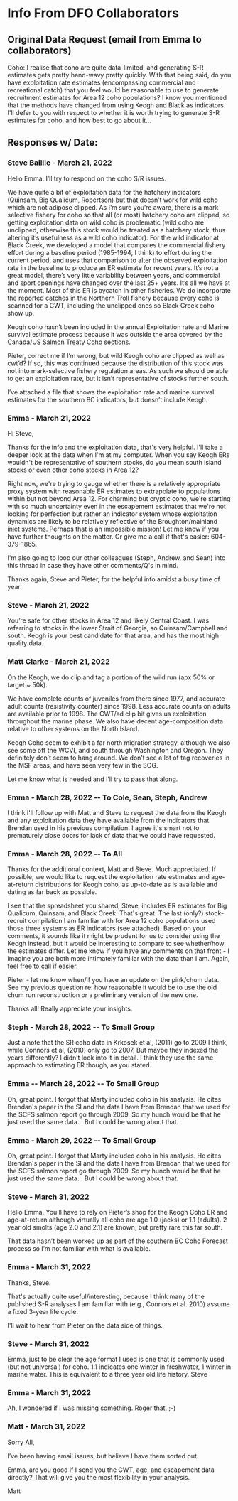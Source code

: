 # Info From DFO Collaborators

## Original Data Request (email from Emma to collaborators)

Coho: I realise that coho are quite data-limited, and generating S-R estimates gets pretty hand-wavy pretty quickly. With that being said, do you have exploitation rate estimates (encompassing commercial and recreational catch) that you feel would be reasonable to use to generate recruitment estimates for Area 12 coho populations? I know you mentioned that the methods have changed from using Keogh and Black as indicators. I'll defer to you with respect to whether it is worth trying to generate S-R estimates for coho, and how best to go about it...

## Responses w/ Date:

### Steve Baillie - March 21, 2022

Hello Emma.  I’ll try to respond on the coho S/R issues.

 

We have quite a bit of exploitation data for the hatchery indicators (Quinsam, Big Qualicum, Robertson) but that doesn’t work for wild coho which are not adipose clipped.  As I’m sure you’re aware, there is a mark selective fishery for coho so that all (or most) hatchery coho are clipped, so getting exploitation data on wild coho is problematic (wild coho are unclipped, otherwise this stock would be treated as a hatchery stock, thus altering it’s usefulness as a wild coho indicator).  For the wild indicator at Black Creek, we developed a model that compares the commercial fishery effort during a baseline period (1985-1994, I think) to effort during the current period, and uses that comparison to alter the observed exploitation rate in the baseline to produce an ER estimate for recent years.  It’s not a great model, there’s very little variability between years, and commercial and sport openings have changed over the last 25+ years.  It’s all we have at the moment.  Most of this ER is bycatch in other fisheries.  We do incorporate the reported catches in the Northern Troll fishery because every coho is scanned for a CWT, including the unclipped ones so Black Creek coho show up.

 

Keogh coho hasn’t been included in the annual Exploitation rate and Marine survival estimate process because it was outside the area covered by the Canada/US Salmon Treaty Coho sections.

 

Pieter, correct me if I’m wrong, but wild Keogh coho are clipped as well as cwt’d?  If so, this was continued because the distribution of this stock was not into mark-selective fishery regulation areas.  As such we should be able to get an exploitation rate, but it isn’t representative of stocks further south.

 

I’ve attached a file that shows the exploitation rate and marine survival estimates for the southern BC indicators, but doesn’t include Keogh.  

### Emma - March 21, 2022

Hi Steve, 

Thanks for the info and the exploitation data, that's very helpful. I'll take a deeper look at the data when I'm at my computer. When you say Keogh ERs wouldn't be representative of southern stocks, do you mean south island stocks or even other coho stocks in Area 12? 

Right now, we're trying to gauge whether there is a relatively appropriate proxy system with reasonable ER estimates to extrapolate to populations within but not beyond Area 12. For charming but cryptic coho, we're starting with so much uncertainty even in the escapement estimates that we're not looking for perfection but rather an indicator system whose exploitation dynamics are likely to be relatively reflective of the Broughton/mainland inlet systems. Perhaps that is an impossible mission! Let me know if you have further thoughts on the matter. Or give me a call if that's easier: 604-379-1865.

I'm also going to loop our other colleagues (Steph, Andrew, and Sean) into this thread in case they have other comments/Q's in mind. 

Thanks again, Steve and Pieter, for the helpful info amidst a busy time of year.

### Steve - March 21, 2022

You’re safe for other stocks in Area 12 and likely Central Coast.  I was referring to stocks in the lower Strait of Georgia, so Quinsam/Campbell and south.  Keogh is your best candidate for that area, and has the most high quality data.

### Matt Clarke - March 21, 2022

On the Keogh, we do clip and tag a portion of the wild run (apx 50% or target ~ 50k). 

 

We have complete counts of juveniles from there since 1977, and accurate adult counts (resistivity counter) since 1998.  Less accurate counts on adults are available prior to 1998.    The CWT/ad clip bit gives us exploitation throughout the marine phase.  We also have decent age-composition data relative to other systems on the North Island.    

 

Keogh Coho seem to exhibit a far north migration strategy, although we also see some off the WCVI, and south through Washington and Oregon.  They definitely don’t seem to hang around.  We don’t see a lot of tag recoveries in the MSF areas, and have seen very few in the SOG.

 

Let me know what is needed and I’ll try to pass that along.    

### Emma - March 28, 2022 -- To Cole, Sean, Steph, Andrew

I think I'll follow up with Matt and Steve to request the data from the Keogh and any exploitation data they have available from the indicators that Brendan used in his previous compilation. I agree it's smart not to prematurely close doors for lack of data that we could have requested.

### Emma - March 28, 2022 -- To All

Thanks for the additional context, Matt and Steve. Much appreciated. If possible, we would like to request the exploitation rate estimates and age-at-return distributions for Keogh coho, as up-to-date as is available and dating as far back as possible.

I see that the spreadsheet you shared, Steve, includes ER estimates for Big Qualicum, Quinsam, and Black Creek. That's great. The last (only?) stock-recruit compilation I am familiar with for Area 12 coho populations used those three systems as ER indicators (see attached). Based on your comments, it sounds like it might be prudent for us to consider using the Keogh instead, but it would be interesting to compare to see whether/how the estimates differ. Let me know if you have any comments on that front - I imagine you are both more intimately familiar with the data than I am. Again, feel free to call if easier. 

Pieter - let me know when/if you have an update on the pink/chum data. See my previous question re: how reasonable it would be to use the old chum run reconstruction or a preliminary version of the new one. 

Thanks all! Really appreciate your insights. 

### Steph - March 28, 2022 -- To Small Group 

Just a note that the SR coho data in Krkosek et al, (2011) go to 2009 I think, while Connors et al, (2010) only go to 2007. But maybe they indexed the years differently? I didn’t look into it in detail. I think they use the same approach to estimating ER though, as you stated.

### Emma -- March 28, 2022 -- To Small Group 

Oh, great point. I forgot that Marty included coho in his analysis. He cites Brendan's paper in the SI and the data I have from Brendan that we used for the SCFS salmon report go through 2009. So my hunch would be that he just used the same data... But I could be wrong about that. 

### Emma - March 29, 2022 -- To Small Group

Oh, great point. I forgot that Marty included coho in his analysis. He cites Brendan's paper in the SI and the data I have from Brendan that we used for the SCFS salmon report go through 2009. So my hunch would be that he just used the same data... But I could be wrong about that. 

### Steve - March 31, 2022

Hello Emma.  You’ll have to rely on Pieter’s shop for the Keogh Coho ER and age-at-return although virtually all coho are age 1.0 (jacks) or 1.1 (adults).  2 year old smolts (age 2.0 and 2.1) are known, but pretty rare this far south.

That data hasn’t been worked up as part of the southern BC Coho Forecast process so I’m not familiar with what is available.  

### Emma - March 31, 2022

Thanks, Steve. 

That's actually quite useful/interesting, because I think many of the published S-R analyses I am familiar with (e.g., Connors et al. 2010) assume a fixed 3-year life cycle.

I'll wait to hear from Pieter on the data side of things.

### Steve - March 31, 2022

Emma, just to be clear the age format I used is one that is commonly used (but not universal) for coho.  1.1 indicates one winter in freshwater, 1 winter in marine water.  This is equivalent to a three year old life history.  Steve

### Emma - March 31, 2022

Ah, I wondered if I was missing something. Roger that. ;-)

### Matt - March 31, 2022 

Sorry All,

 

I’ve been having email issues, but believe I have them sorted out. 

 

Emma, are you good if I send you the CWT, age, and escapement data directly?  That will give you the most flexibility in your analysis. 


Matt